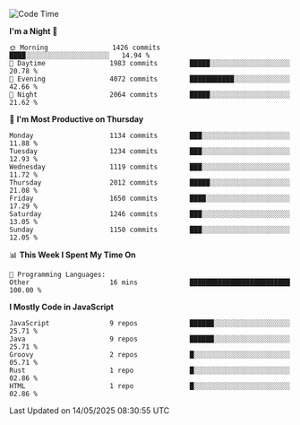 <!--START_SECTION:waka-->
![Code Time](http://img.shields.io/badge/Code%20Time-1%2C344%20hrs%2018%20mins-blue)

**I'm a Night 🦉** 

```text
🌞 Morning                1426 commits        ████░░░░░░░░░░░░░░░░░░░░░   14.94 % 
🌆 Daytime                1983 commits        █████░░░░░░░░░░░░░░░░░░░░   20.78 % 
🌃 Evening                4072 commits        ███████████░░░░░░░░░░░░░░   42.66 % 
🌙 Night                  2064 commits        █████░░░░░░░░░░░░░░░░░░░░   21.62 % 
```
📅 **I'm Most Productive on Thursday** 

```text
Monday                   1134 commits        ███░░░░░░░░░░░░░░░░░░░░░░   11.88 % 
Tuesday                  1234 commits        ███░░░░░░░░░░░░░░░░░░░░░░   12.93 % 
Wednesday                1119 commits        ███░░░░░░░░░░░░░░░░░░░░░░   11.72 % 
Thursday                 2012 commits        █████░░░░░░░░░░░░░░░░░░░░   21.08 % 
Friday                   1650 commits        ████░░░░░░░░░░░░░░░░░░░░░   17.29 % 
Saturday                 1246 commits        ███░░░░░░░░░░░░░░░░░░░░░░   13.05 % 
Sunday                   1150 commits        ███░░░░░░░░░░░░░░░░░░░░░░   12.05 % 
```


📊 **This Week I Spent My Time On** 

```text
💬 Programming Languages: 
Other                    16 mins             █████████████████████████   100.00 % 
```

**I Mostly Code in JavaScript** 

```text
JavaScript               9 repos             ██████░░░░░░░░░░░░░░░░░░░   25.71 % 
Java                     9 repos             ██████░░░░░░░░░░░░░░░░░░░   25.71 % 
Groovy                   2 repos             █░░░░░░░░░░░░░░░░░░░░░░░░   05.71 % 
Rust                     1 repo              █░░░░░░░░░░░░░░░░░░░░░░░░   02.86 % 
HTML                     1 repo              █░░░░░░░░░░░░░░░░░░░░░░░░   02.86 % 
```




 Last Updated on 14/05/2025 08:30:55 UTC
<!--END_SECTION:waka-->
